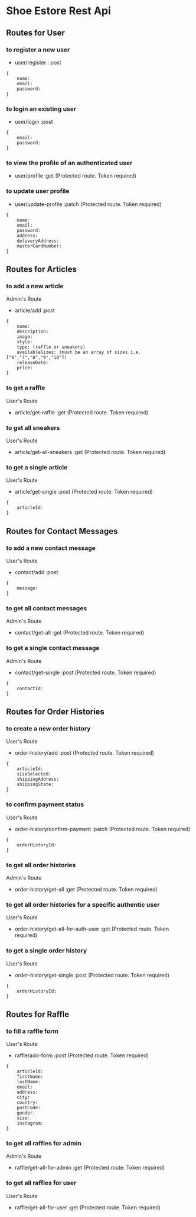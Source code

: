 # Shoe Estore Rest Api

## Routes for User

### to register a new user

- user/register : post

```
{
    name:
    email:
    password:
}
```

### to login an existing user

- user/login :post

```
{
    email:
    password:
}
```

### to view the profile of an authenticated user

- user/profile :get (Protected route. Token required)

### to update user profile

- user/update-profile :patch (Protected route. Token required)

```
{
    name:
    email:
    password:
    address:
    deliveryAddress:
    masterCardNumber:
}
```

## Routes for Articles

### to add a new article

Admin's Route

- article/add :post

```
{
    name:
    description:
    image:
    style:
    type: (raffle or sneakers)
    availableSizes: (must be an array of sizes i.e. ["6","7","8","9","10"])
    releaseDate:
    price:
}
```

### to get a raffle

User's Route

- article/get-raffle :get (Protected route. Token required)

### to get all sneakers

User's Route

- article/get-all-sneakers :get (Protected route. Token required)

### to get a single article

User's Route

- article/get-single :post (Protected route. Token required)

```
{
    articleId:
}
```

## Routes for Contact Messages

### to add a new contact message

User's Route

- contact/add :post

```
{
    message:
}
```

### to get all contact messages

Admin's Route

- contact/get-all :get (Protected route. Token required)

### to get a single contact message

Admin's Route

- contact/get-single :post (Protected route. Token required)

```
{
    contactId:
}
```

## Routes for Order Histories

### to create a new order history

User's Route

- order-history/add :post (Protected route. Token required)

```
{
    articleId:
    sizeSelected:
    shippingAddress:
    shippingState:
}
```

### to confirm payment status

User's Route

- order-history/confirm-payment :patch (Protected route. Token required)

```
{
    orderHistoryId:
}
```

### to get all order histories

Admin's Route

- order-history/get-all :get (Protected route. Token required)

### to get all order histories for a specific authentic user

User's Route

- order-history/get-all-for-auth-user :get (Protected route. Token required)

### to get a single order history

User's Route

- order-history/get-single :post (Protected route. Token required)

```
{
    orderHistoryId:
}
```

## Routes for Raffle

### to fill a raffle form

User's Route

- raffle/add-form :post (Protected route. Token required)

```
{
    articleId:
    firstName:
    lastName:
    email:
    address:
    city:
    country:
    postCode:
    gender:
    size:
    instagram:
}
```

### to get all raffles for admin

Admin's Route

- raffle/get-all-for-admin :get (Protected route. Token required)

### to get all raffles for user

User's Route

- raffle/get-all-for-user :get (Protected route. Token required)
